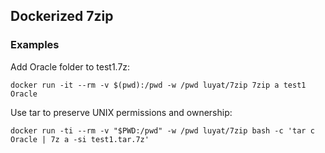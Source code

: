 ## Dockerized 7zip


### Examples

Add Oracle folder to test1.7z:

    docker run -it --rm -v $(pwd):/pwd -w /pwd luyat/7zip 7zip a test1 Oracle

Use tar to preserve UNIX permissions and ownership:

    docker run -ti --rm -v "$PWD:/pwd" -w /pwd luyat/7zip bash -c 'tar c Oracle | 7z a -si test1.tar.7z'

